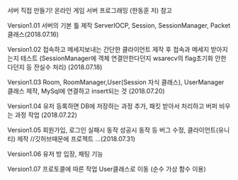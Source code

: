 서버 직접 만들기! 온라인 게임 서버 프로그래밍 (한동훈 저) 참고

Version1.01 서버의 기본 틀 제작 ServerIOCP, Session, SessionManager, Packet클래스(2018.07.16)

Version1.02 접속하고 메세지보내는 간단한 클라이언트 제작 후 접속과 메세지 받아지는지 테스트 (SessionManager에 객체 연결안한다던지 wsarecv의 flag초기화 안한다던지 등 잔실수 처리) (2018.07.18)

Version1.03 Room, RoomManager,User(Session 자식 클래스), UserManager 클래스 제작, MySql에 연결하고 insert되는 것 (2018.07.20)

Version1.04 유저 등록하면 DB에 저장하는 과정 추가, 패킷 받아서 처리하고 버퍼 비우는 과정 작업 (2018.07.22)

Version1.05 회원가입, 로그인 실패시 동작 성공시 동작 등 버그 수정, 클라이언트(유니티) 제작 //깃허브때문에 프로젝트 ...(2018.07.31)

Version1.06 유저 방 입장, 채팅 기능 

Version1.07 프로토콜에 따른 작업 User클래스로 이동 (순수 가상 함수 이용)
